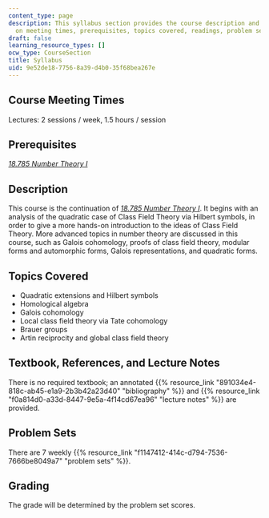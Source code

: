 ```yaml
---
content_type: page
description: This syllabus section provides the course description and information
  on meeting times, prerequisites, topics covered, readings, problem sets, and grading.
draft: false
learning_resource_types: []
ocw_type: CourseSection
title: Syllabus
uid: 9e52de18-7756-8a39-d4b0-35f68bea267e
---
```

## Course Meeting Times

Lectures: 2 sessions / week, 1.5 hours / session

## Prerequisites

[*18.785 Number Theory I*](https://ocw.mit.edu/courses/18-785-number-theory-i-fall-2021/)

## Description

This course is the continuation of [*18.785 Number Theory I*](https://ocw.mit.edu/courses/18-785-number-theory-i-fall-2021/). It begins with an analysis of the quadratic case of Class Field Theory via Hilbert symbols, in order to give a more hands-on introduction to the ideas of Class Field Theory. More advanced topics in number theory are discussed in this course, such as Galois cohomology, proofs of class field theory, modular forms and automorphic forms, Galois representations, and quadratic forms.

## Topics Covered

- Quadratic extensions and Hilbert symbols
- Homological algebra
- Galois cohomology
- Local class field theory via Tate cohomology
- Brauer groups
- Artin reciprocity and global class field theory

## Textbook, References, and Lecture Notes

There is no required textbook; an annotated {{% resource_link "891034e4-818c-ab45-e1a9-2b3b42a23d40" "bibliography" %}} and {{% resource_link "f0a814d0-a33d-8447-9e5a-4f14cd67ea96" "lecture notes" %}} are provided.

## Problem Sets

There are 7 weekly {{% resource_link "f1147412-414c-d794-7536-7666be8049a7" "problem sets" %}}.

## Grading

The grade will be determined by the problem set scores.